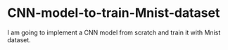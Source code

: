 # CNN-model-to-train-Mnist-dataset
I am going to implement a CNN model from scratch and train it with Mnist dataset.
